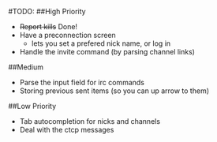 #TODO:
##High Priority
- <del>Report kills</del> Done!
- Have a preconnection screen
    - lets you set a prefered nick name, or log in
- Handle the invite command (by parsing channel links)

##Medium
- Parse the input field for irc commands
- Storing previous sent items (so you can up arrow to them)

##Low Priority
- Tab autocompletion for nicks and channels
- Deal with the ctcp messages
